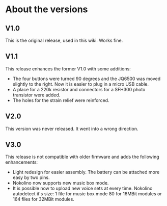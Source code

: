 # About the versions
  
## V1.0  
This is the original release, used in this wiki. Works fine.

## V1.1  
This release enhances the former V1.0 with some additions:  
* The four buttons were turned 90 degrees and the JQ6500 was moved slightly to the right. Now it is easier to plug in a micro USB cable.  
* A place for a 220k resistor and connectors for a SFH300 photo transistor were added.  
* The holes for the strain relief were reinforced.  

## V2.0
This version was never released. It went into a wrong direction.

## V3.0 
This release is not compatible with older firmware and adds the following enhancements:  
* Light redesign for easier assembly. The battery can be attached more easy by two pins.  
* Nokolino now supports new music box mode.  
* It is possible now to upload new voice sets at every time. Nokolino autodetect it's size: 1 file for music box mode 80 for 16MBit modules or 164 files for 32MBit modules.  
